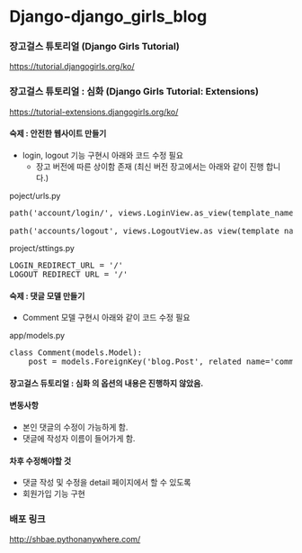 # Django-django_girls_blog

### 장고걸스 튜토리얼 (Django Girls Tutorial)
https://tutorial.djangogirls.org/ko/

### 장고걸스 튜토리얼 : 심화 (Django Girls Tutorial: Extensions)
https://tutorial-extensions.djangogirls.org/ko/

#### 숙제 : 안전한 웹사이트 만들기

- login, logout 기능 구현시 아래와 코드 수정 필요
    - 장고 버전에 따른 상이함 존재 (최신 버전 장고에서는 아래와 같이 진행 합니다.) 

poject/urls.py
<pre>
path('account/login/', views.LoginView.as_view(template_name="registration/login.html"), name ='login'),

path('accounts/logout', views.LogoutView.as_view(template_name="/"), name='logout'),
</pre>

project/sttings.py
<pre>
LOGIN_REDIRECT_URL = '/'
LOGOUT_REDIRECT_URL = '/'
</pre>

#### 숙제 : 댓글 모델 만들기

- Comment 모델 구현시 아래와 같이 코드 수정 필요

app/models.py
<pre>
class Comment(models.Model):
    post = models.ForeignKey('blog.Post', related_name='comments', on_delete=models.CASCADE) 
</pre>

#### 장고걸스 듀토리얼 : 심화 의 옵션의 내용은 진행하지 않았음.

#### 변동사항
- 본인 댓글의 수정이 가능하게 함.
- 댓글에 작성자 이름이 들어가게 함.

#### 차후 수정해야할 것
- 댓글 작성 및 수정을 detail 페이지에서 할 수 있도록
- 회원가입 기능 구현

### 배포 링크
http://shbae.pythonanywhere.com/

